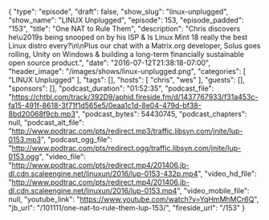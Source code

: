 {
  "type": "episode",
  "draft": false,
  "show_slug": "linux-unplugged",
  "show_name": "LINUX Unplugged",
  "episode": 153,
  "episode_padded": "153",
  "title": "One NAT to Rule Them",
  "description": "Chris discovers he\u2019s being snooped on by his ISP & Is Linux Mint 18 really the  best Linux distro every?\n\nPlus our chat with a Matrix.org developer, Solus goes rolling, Unity on Windows & building a long-term financially sustainable open source product.",
  "date": "2016-07-12T21:38:18-07:00",
  "header_image": "/images/shows/linux-unplugged.png",
  "categories": [
    "LINUX Unplugged"
  ],
  "tags": [],
  "hosts": [
    "chris",
    "wes"
  ],
  "guests": [],
  "sponsors": [],
  "podcast_duration": "01:52:35",
  "podcast_file": "https://chtbl.com/track/392D9/aphid.fireside.fm/d/1437767933/f31a453c-fa15-491f-8618-3f71f1d565e5/0eaa1c1d-8e04-479d-bf38-8bd20068f9cb.mp3",
  "podcast_bytes": 54430745,
  "podcast_chapters": null,
  "podcast_alt_file": "http://www.podtrac.com/pts/redirect.mp3/traffic.libsyn.com/jnite/lup-0153.mp3",
  "podcast_ogg_file": "http://www.podtrac.com/pts/redirect.ogg/traffic.libsyn.com/jnite/lup-0153.ogg",
  "video_file": "http://www.podtrac.com/pts/redirect.mp4/201406.jb-dl.cdn.scaleengine.net/linuxun/2016/lup-0153-432p.mp4",
  "video_hd_file": "http://www.podtrac.com/pts/redirect.mp4/201406.jb-dl.cdn.scaleengine.net/linuxun/2016/lup-0153.mp4",
  "video_mobile_file": null,
  "youtube_link": "https://www.youtube.com/watch?v=YqHmMhMCr6Q",
  "jb_url": "/101111/one-nat-to-rule-them-lup-153/",
  "fireside_url": "/153"
}

